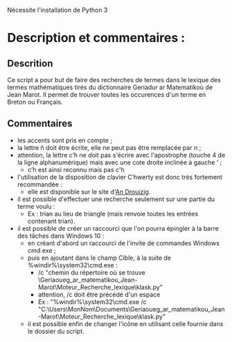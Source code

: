 Nécessite l'installation de Python 3

# Description et commentaires :
## Descrition

Ce script a pour but de faire des recherches de termes dans le lexique des termes mathématiques tirés du dictionnaire Geriadur ar Matematikoù de Jean Marot.
Il permet de trouver toutes les occurences d'un terme en Breton ou Français.

## Commentaires
- les accents sont pris en compte ;
- la lettre ñ doit être écrite, elle ne peut pas être remplacée par n ;
- attention, la lettre c’h ne doit pas s'écrire avec l'apostrophe (touche 4 de la ligne alphanumérique) mais avec une cote droite inclinée à gauche  ʼ ;
	- c’h est ainsi reconnu mais pas c'h
- l'utilisation de la disposition de clavier C’hwerty est donc très fortement recommandée :
	- elle est disponible sur le site d'[An Drouizig](https://drouizig.org/outils-et-ressources/clavier-chwerty/).
- il est possible d'effectuer une recherche seulement sur une partie du terme voulu :
	- Ex : trian au lieu de triangle (mais renvoie toutes les entrées contenant trian).
- il est possible de créer un raccourci que l'on pourra épingler à la barre des tâches dans Windows 10 :
	- en créant d'abord un raccourci de l'invite de commandes Windows cmd.exe ;
	- puis en ajoutant dans le champ Cible, à la suite de %windir%\system32\cmd.exe :
		- /c "chemin du répertoire où se trouve \Geriaoueg_ar_matematikou_Jean-Marot\Moteur_Recherche_lexique\klask.py"
		- attention, /c doit être précédé d'un espace
		- Ex : "%windir%\system32\cmd.exe /c "C:\Users\MonNom\Documents\Geriaoueg_ar_matematikou_Jean-Marot\Moteur_Recherche_lexique\klask.py"
	- il est possible enfin de changer l'icône en utilisant celle fournie dans le dossier du script.